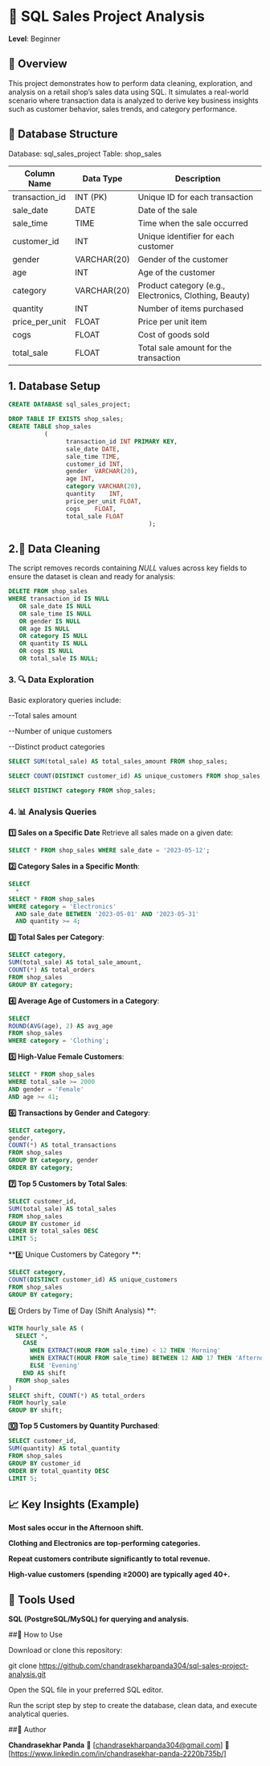 # 🛒 SQL Sales Project Analysis

**Level**: Beginner  

## 📘 Overview

This project demonstrates how to perform data cleaning, exploration, and analysis on a retail shop’s sales data using SQL.
It simulates a real-world scenario where transaction data is analyzed to derive key business insights such as customer behavior, sales trends, and category performance.

## 🧱 Database Structure


Database: sql_sales_project
Table: shop_sales

| Column Name    | Data Type   | Description                                            |
| -------------- | ----------- | ------------------------------------------------------ |
| transaction_id | INT (PK)    | Unique ID for each transaction                         |
| sale_date      | DATE        | Date of the sale                                       |
| sale_time      | TIME        | Time when the sale occurred                            |
| customer_id    | INT         | Unique identifier for each customer                    |
| gender         | VARCHAR(20) | Gender of the customer                                 |
| age            | INT         | Age of the customer                                    |
| category       | VARCHAR(20) | Product category (e.g., Electronics, Clothing, Beauty) |
| quantity       | INT         | Number of items purchased                              |
| price_per_unit | FLOAT       | Price per unit item                                    |
| cogs           | FLOAT       | Cost of goods sold                                     |
| total_sale     | FLOAT       | Total sale amount for the transaction                  |

## 1. Database Setup
   
```sql
CREATE DATABASE sql_sales_project;

DROP TABLE IF EXISTS shop_sales;
CREATE TABLE shop_sales
          (
                transaction_id INT PRIMARY KEY,	
                sale_date DATE,	 
                sale_time TIME,	
                customer_id	INT,
                gender	VARCHAR(20),
                age	INT,
                category VARCHAR(20),	
                quantity	INT,
                price_per_unit FLOAT,	
                cogs	FLOAT,
                total_sale FLOAT
                                       );
```

## 2.🧹 Data Cleaning

The script removes records containing *NULL* values across key fields to ensure the dataset is clean and ready for analysis:
```sql
DELETE FROM shop_sales
WHERE transaction_id IS NULL
   OR sale_date IS NULL
   OR sale_time IS NULL
   OR gender IS NULL
   OR age IS NULL
   OR category IS NULL
   OR quantity IS NULL
   OR cogs IS NULL
   OR total_sale IS NULL;
```

### 3. 🔍 Data Exploration

Basic exploratory queries include:

--Total sales amount

--Number of unique customers

--Distinct product categories

```sql
SELECT SUM(total_sale) AS total_sales_amount FROM shop_sales;

SELECT COUNT(DISTINCT customer_id) AS unique_customers FROM shop_sales;

SELECT DISTINCT category FROM shop_sales;

```

### 4. 📊 Analysis Queries

**1️⃣ Sales on a Specific Date**
Retrieve all sales made on a given date:
```sql
SELECT * FROM shop_sales WHERE sale_date = '2023-05-12';

```
**2️⃣ Category Sales in a Specific Month**:
```sql
SELECT 
  *
SELECT * FROM shop_sales
WHERE category = 'Electronics'
  AND sale_date BETWEEN '2023-05-01' AND '2023-05-31'
  AND quantity >= 4;

```

**3️⃣ Total Sales per Category**:
```sql
SELECT category,
SUM(total_sale) AS total_sale_amount,
COUNT(*) AS total_orders
FROM shop_sales
GROUP BY category;

```

**4️⃣ Average Age of Customers in a Category**:
```sql
SELECT
ROUND(AVG(age), 2) AS avg_age
FROM shop_sales
WHERE category = 'Clothing';

```

**5️⃣ High-Value Female Customers**:
```sql
SELECT * FROM shop_sales
WHERE total_sale >= 2000
AND gender = 'Female'
AND age >= 41;

```

**6️⃣ Transactions by Gender and Category**:
```sql
SELECT category,
gender,
COUNT(*) AS total_transactions
FROM shop_sales
GROUP BY category, gender
ORDER BY category;

```

**7️⃣ Top 5 Customers by Total Sales**:
```sql
SELECT customer_id,
SUM(total_sale) AS total_sales
FROM shop_sales
GROUP BY customer_id
ORDER BY total_sales DESC
LIMIT 5;
```

**8️⃣ Unique Customers by Category **:
```sql
SELECT category,
COUNT(DISTINCT customer_id) AS unique_customers
FROM shop_sales
GROUP BY category;

```

9️⃣ Orders by Time of Day (Shift Analysis) **:
```sql
WITH hourly_sale AS (
  SELECT *,
    CASE
      WHEN EXTRACT(HOUR FROM sale_time) < 12 THEN 'Morning'
      WHEN EXTRACT(HOUR FROM sale_time) BETWEEN 12 AND 17 THEN 'Afternoon'
      ELSE 'Evening'
    END AS shift
  FROM shop_sales
)
SELECT shift, COUNT(*) AS total_orders
FROM hourly_sale
GROUP BY shift;

```

**🔟 Top 5 Customers by Quantity Purchased**:
```sql
SELECT customer_id,
SUM(quantity) AS total_quantity
FROM shop_sales
GROUP BY customer_id
ORDER BY total_quantity DESC
LIMIT 5;

```

## 📈 Key Insights (Example)

**Most sales occur in the Afternoon shift.**

**Clothing and Electronics are top-performing categories.**

**Repeat customers contribute significantly to total revenue.**

**High-value customers (spending ≥2000) are typically aged 40+.**

## 🧰 Tools Used

**SQL (PostgreSQL/MySQL) for querying and analysis.**

##📎 How to Use

Download or clone this repository:

git clone https://github.com/chandrasekharpanda304/sql-sales-project-analysis.git


Open the SQL file in your preferred SQL editor.

Run the script step by step to create the database, clean data, and execute analytical queries.

##📜 Author

**Chandrasekhar Panda**
📧 [chandrasekharpanda304@gmail.com]
💼 [https://www.linkedin.com/in/chandrasekhar-panda-2220b735b/]
